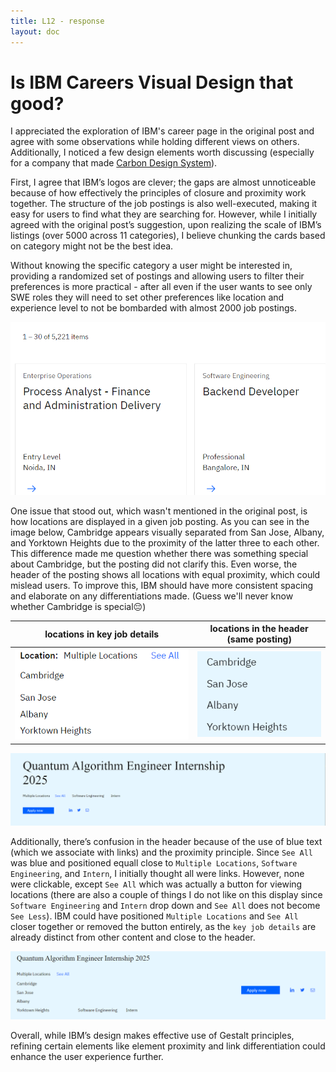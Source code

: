 ```yaml
---
title: L12 - response
layout: doc
---
```


# Is IBM Careers Visual Design that good?

I appreciated the exploration of IBM's career page in the original post and agree with some observations while holding different views on others. Additionally, I noticed a few design elements worth discussing (especially for a company that made [Carbon Design System](https://carbondesignsystem.com/)).

First, I agree that IBM’s logos are clever; the gaps are almost unnoticeable because of how effectively the principles of closure and proximity work together. The structure of the job postings is also well-executed, making it easy for users to find what they are searching for. However, while I initially agreed with the original post’s suggestion, upon realizing the scale of IBM’s listings (over 5000 across 11 categories), I believe chunking the cards based on category might not be the best idea.

Without knowing the specific category a user might be interested in, providing a randomized set of postings and allowing users to filter their preferences is more practical - after all even if the user wants to see only SWE roles they will need to set other preferences like location and experience level to not be bombarded with almost 2000 job postings.

![A lot of postings](../../assets/images/l12/a-lot-of-postings.png)

One issue that stood out, which wasn't mentioned in the original post, is how locations are displayed in a given job posting. As you can see in the image below, Cambridge appears visually separated from San Jose, Albany, and Yorktown Heights due to the proximity of the latter three to each other. This difference made me question whether there was something special about Cambridge, but the posting did not clarify this. Even worse, the header of the posting shows all locations with equal proximity, which could mislead users. To improve this, IBM should have more consistent spacing and elaborate on any differentiations made. (Guess we'll never know whether Cambridge is special😔)

|           locations in key job details           |      locations in the header (same posting)       |
| :----------------------------------------------: | :-----------------------------------------------: |
| ![](/../assets/images/l12/details-locations.png) | ![](../../assets/images/l12/header-locations.png) |

![see all](../../assets/images/l12/weird-short-header.png)

Additionally, there’s confusion in the header because of the use of blue text (which we associate with links) and the proximity principle. Since `See All` was blue and positioned equall close to `Multiple Locations`, `Software Engineering`, and `Intern`, I initially thought all were links. However, none were clickable, except `See All` which was actually a button for viewing locations (there are also a couple of things I do not like on this display since `Software Engineering` and `Intern` drop down and `See All` does not become `See Less`). IBM could have positioned `Multiple Locations` and `See All` closer together or removed the button entirely, as the `key job details` are already distinct from other content and close to the header.

![weird spacing](../../assets/images/l12/weird-header.png)

Overall, while IBM’s design makes effective use of Gestalt principles, refining certain elements like element proximity and link differentiation could enhance the user experience further.
